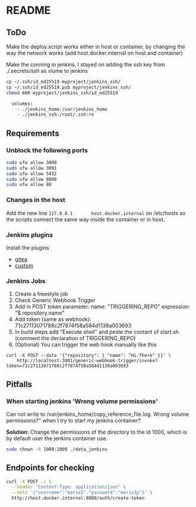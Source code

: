 # README

## ToDo

Make the deploy.script works either in host or container, by changing the
way the network works (add host.docker.internal on host and container)

Make the conning in jenkins, I stayed on adding the ssh key from ./.secrets/ssh
as vlume to jenkins

```bash
cp ~/.ssh/id_ed25519 myproject/jenkins_ssh/
cp ~/.ssh/id_ed25519.pub myproject/jenkins_ssh/
chmod 600 myproject/jenkins_ssh/id_ed25519

  volumes:
    - ./jenkins_home:/var/jenkins_home
    - ./jenkins_ssh:/root/.ssh:ro
```

## Requirements

### Unblock the following ports

```bash
sudo ufw allow 3000
sudo ufw allow 3001
sudo ufw allow 5432
sudo ufw allow 8080
sudo ufw allow 80

```

### Changes in the host

Add the new line `127.0.0.1       host.docker.internal` on /etc/hosts
so the scripts connect the same way inside the container or in host.



### Jenkins plugins

Install the plugins

- [gitea](https://plugins.jenkins.io/gitea/)
- [custom](https://plugins.jenkins.io/generic-webhook-trigger/)

### Jenkins Jobs

1. Create a freestyle job
2. Check Generic Webhook Trigger
3. Add in POST token parameter: name: "TRIGGERING_REPO" expression: "$.repository.name"
4. Add token (same as webhook): 71c27113071788c2f7874f58a584d1138a003693
5. In build steps add "Execute shell" and peste the contant of start.sh 
    (comment the declaration of TRIGGERING_REPO)
6. (Optional) You can trigger the web hook manually like this

```shell
curl -X POST --data '{"repository": { "name": "Hi-There" }}' \
    http://localhost:3001/generic-webhook-trigger/invoke?token=71c27113071788c2f7874f58a584d1138a003693
```

## Pitfalls

### When starting jenkins 'Wrong volume permissions'

Can not write to /var/jenkins_home/copy_reference_file.log. Wrong volume permissions?" when I try to start my jenkins container?

**Solution:** Change the permissions of the directory to the id 1000, which is by default user
the jenkins container use.

```bash
sudo chown -R 1000:1000 ./data_jenkins
```

## Endpoints for checking

```sh
curl -X POST -i \
  --header "Content-Type: application/json" \
  --data '{"username":"mario1","password":"mario1p"}' \
  http://host.docker.internal:8080/auth/create-token
```